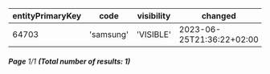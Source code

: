| entityPrimaryKey | code      | visibility | changed                   | status   | order |
| ---------------- | --------- | ---------- | ------------------------- | -------- | ----- |
| 64703            | 'samsung' | 'VISIBLE'  | 2023-06-25T21:36:22+02:00 | 'ACTIVE' | 0     |

###### **Page** 1/1 **(Total number of results: 1)**